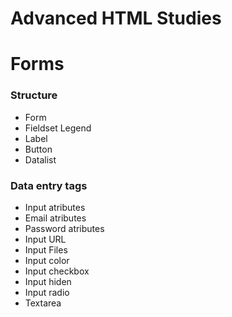 # **Advanced HTML Studies**

# Forms

### Structure
   * Form
   * Fieldset Legend
   * Label
   * Button
   * Datalist

### Data entry tags
   * Input atributes
   * Email atributes
   * Password atributes
   * Input URL
   * Input Files
   * Input color
   * Input checkbox
   * Input hiden
   * Input radio
   * Textarea